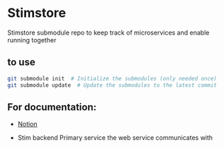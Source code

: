 # Stimstore

Stimstore submodule repo to keep track of microservices and enable running together

## to use 

```bash
git submodule init  # Initialize the submodules (only needed once)
git submodule update  # Update the submodules to the latest commit
```

## For documentation:
- [Notion](https://volchek.notion.site/StimStore-bd6043f2be9c4e87ac23097ddcb1d40f?pvs=4)



- Stim backend
Primary service the web service communicates with
